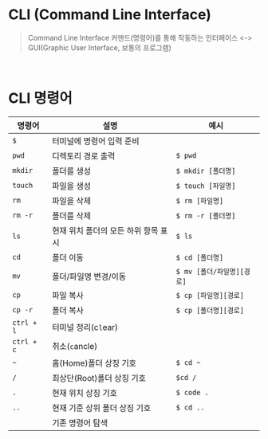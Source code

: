 # CLI (Command Line Interface)
>Command Line Interface
커맨드(명령어)를 통해 작동하는 인터페이스
<-> GUI(Graphic User Interface, 보통의 프로그램)
<br>


# CLI 명령어

|명령어|설명|예시|
|---|---|---|
|`$`|터미널에 명령어 입력 준비||
|`pwd`|디렉토리 경로 출력|`$ pwd`|
|`mkdir`|폴더를 생성|`$ mkdir [폴더명]`|
|`touch`|파일을 생성|`$ touch [파일명]`|
|`rm`|파일을 삭제|`$ rm [파일명]`|
|`rm -r`|폴더를 삭제|`$ rm -r [폴더명]`|
|`ls`|현재 위치 폴더의 모든 하위 항목 표시|`$ ls`|
|`cd`|폴더 이동|`$ cd [폴더명]`|
|`mv`|폴더/파일명 변경/이동|`$ mv [폴더/파일명][경로]`|
|`cp`|파일 복사|`$ cp [파일명][경로]`|
|`cp -r`|폴더 복사|`$ cp [폴더명][경로]`|
|`ctrl + l`|터미널 정리(c`l`ear)||
|`ctrl + c`|취소(`c`ancle)||
|`~`|홈(Home)폴더 상징 기호|`$ cd ~`|
|`/`|최상단(Root)폴더 상징 기호|`$cd /`|
|`.`|현재 위치 상징 기호|`$ code .`|
|`..`|현재 기준 상위 폴더 상징 기호|`$ cd ..`|
|` `| 기존 명령어 탐색||
